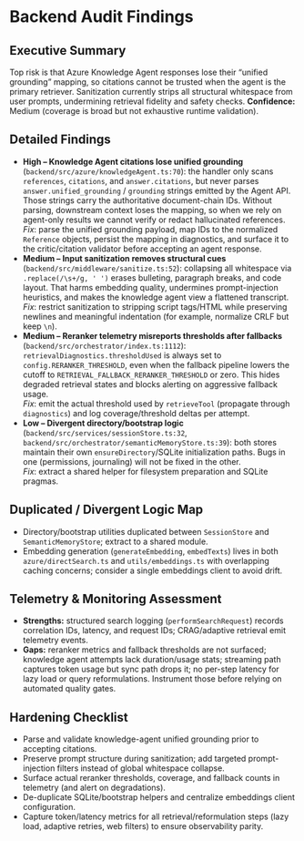 # Backend Audit Findings

## Executive Summary

Top risk is that Azure Knowledge Agent responses lose their “unified grounding” mapping, so citations cannot be trusted when the agent is the primary retriever. Sanitization currently strips all structural whitespace from user prompts, undermining retrieval fidelity and safety checks. **Confidence:** Medium (coverage is broad but not exhaustive runtime validation).

## Detailed Findings

- **High – Knowledge Agent citations lose unified grounding** (`backend/src/azure/knowledgeAgent.ts:70`): the handler only scans `references`, `citations`, and `answer.citations`, but never parses `answer.unified_grounding` / `grounding` strings emitted by the Agent API. Those strings carry the authoritative document-chain IDs. Without parsing, downstream context loses the mapping, so when we rely on agent-only results we cannot verify or redact hallucinated references.  
  _Fix_: parse the unified grounding payload, map IDs to the normalized `Reference` objects, persist the mapping in diagnostics, and surface it to the critic/citation validator before accepting an agent response.
- **Medium – Input sanitization removes structural cues** (`backend/src/middleware/sanitize.ts:52`): collapsing all whitespace via `.replace(/\s+/g, ' ')` erases bulleting, paragraph breaks, and code layout. That harms embedding quality, undermines prompt-injection heuristics, and makes the knowledge agent view a flattened transcript.  
  _Fix_: restrict sanitization to stripping script tags/HTML while preserving newlines and meaningful indentation (for example, normalize CRLF but keep `\n`).
- **Medium – Reranker telemetry misreports thresholds after fallbacks** (`backend/src/orchestrator/index.ts:1112`): `retrievalDiagnostics.thresholdUsed` is always set to `config.RERANKER_THRESHOLD`, even when the fallback pipeline lowers the cutoff to `RETRIEVAL_FALLBACK_RERANKER_THRESHOLD` or zero. This hides degraded retrieval states and blocks alerting on aggressive fallback usage.  
  _Fix_: emit the actual threshold used by `retrieveTool` (propagate through `diagnostics`) and log coverage/threshold deltas per attempt.
- **Low – Divergent directory/bootstrap logic** (`backend/src/services/sessionStore.ts:32`, `backend/src/orchestrator/semanticMemoryStore.ts:39`): both stores maintain their own `ensureDirectory`/SQLite initialization paths. Bugs in one (permissions, journaling) will not be fixed in the other.  
  _Fix_: extract a shared helper for filesystem preparation and SQLite pragmas.

## Duplicated / Divergent Logic Map

- Directory/bootstrap utilities duplicated between `SessionStore` and `SemanticMemoryStore`; extract to a shared module.
- Embedding generation (`generateEmbedding`, `embedTexts`) lives in both `azure/directSearch.ts` and `utils/embeddings.ts` with overlapping caching concerns; consider a single embeddings client to avoid drift.

## Telemetry & Monitoring Assessment

- **Strengths:** structured search logging (`performSearchRequest`) records correlation IDs, latency, and request IDs; CRAG/adaptive retrieval emit telemetry events.
- **Gaps:** reranker metrics and fallback thresholds are not surfaced; knowledge agent attempts lack duration/usage stats; streaming path captures token usage but sync path drops it; no per-step latency for lazy load or query reformulations. Instrument those before relying on automated quality gates.

## Hardening Checklist

- Parse and validate knowledge-agent unified grounding prior to accepting citations.
- Preserve prompt structure during sanitization; add targeted prompt-injection filters instead of global whitespace collapse.
- Surface actual reranker thresholds, coverage, and fallback counts in telemetry (and alert on degradations).
- De-duplicate SQLite/bootstrap helpers and centralize embeddings client configuration.
- Capture token/latency metrics for all retrieval/reformulation steps (lazy load, adaptive retries, web filters) to ensure observability parity.

